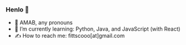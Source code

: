 ### Henlo 🐣

- 🍵 AMAB, any pronouns
- 🧠 I’m currently learning: Python, Java, and JavaScript (with React)
- ✍️ How to reach me: fittscooo[at]gmail.com
